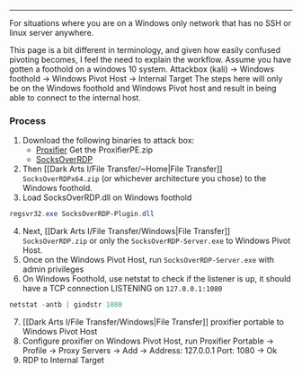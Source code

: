 -- -
For situations where you are on a Windows only network that has no SSH or linux server anywhere. 

This page is a bit different in terminology, and given how easily confused pivoting becomes, I feel the need to explain the workflow. Assume you have gotten a foothold on a windows 10 system. 
Attackbox (kali) -> Windows foothold -> Windows Pivot Host -> Internal Target
The steps here will only be on the Windows foothold and Windows Pivot host and result in being able to connect to the internal host. 
### Process
1. Download the following binaries to attack box:
	- [Proxifier](https://www.proxifier.com/download/#win-tab) Get the ProxifierPE.zip 
	- [SocksOverRDP](https://github.com/nccgroup/SocksOverRDP/releases)
2. Then [[Dark Arts I/File Transfer/~Home|File Transfer]] `SocksOverRDPx64.zip` (or whichever architecture you chose) to the Windows foothold.
3. Load SocksOverRDP.dll on Windows foothold
```powershell
regsvr32.exe SocksOverRDP-Plugin.dll
```
4. Next, [[Dark Arts I/File Transfer/Windows|File Transfer]] `SocksOverRDP.zip` or only the `SocksOverRDP-Server.exe` to Windows Pivot Host. 
5. Once on the Windows Pivot Host, run `SocksOverRDP-Server.exe` with admin privileges
6. On Windows Foothold, use netstat to check if the listener is up, it should have a TCP connection LISTENING on `127.0.0.1:1080`
```powershell
netstat -antb | gindstr 1080
```
7. [[Dark Arts I/File Transfer/Windows|File Transfer]] proxifier portable to Windows Pivot Host
8. Configure proxifier on Windows Pivot Host, run Proxifier Portable -> Profile -> Proxy Servers -> Add -> Address: 127.0.0.1 Port: 1080 -> Ok
9. RDP to Internal Target